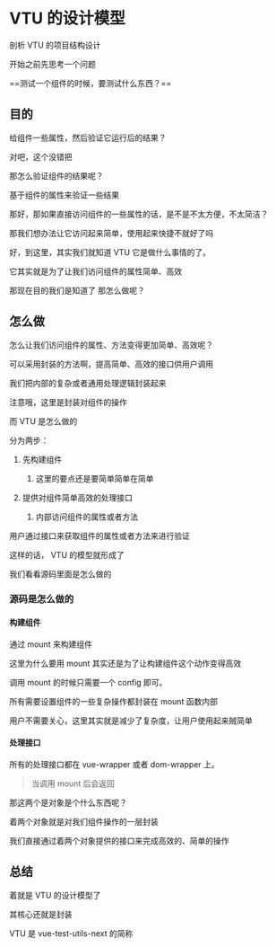 

# VTU 的设计模型

剖析 VTU 的项目结构设计

开始之前先思考一个问题

==测试一个组件的时候，要测试什么东西？==

## 目的

给组件一些属性，然后验证它运行后的结果？

对吧，这个没错把

那怎么验证组件的结果呢？

基于组件的属性来验证一些结果

那好，那如果直接访问组件的一些属性的话，是不是不太方便，不太简洁？

那我们想办法让它访问起来简单，使用起来快捷不就好了吗

好，到这里，其实我们就知道 VTU 它是做什么事情的了。

它其实就是为了让我们访问组件的属性简单、高效

那现在目的我们是知道了 那怎么做呢？

## 怎么做

怎么让我们访问组件的属性、方法变得更加简单、高效呢？

可以采用封装的方法啊，提高简单、高效的接口供用户调用

我们把内部的复杂或者通用处理逻辑封装起来

注意哦，这里是封装对组件的操作

而 VTU 是怎么做的

分为两步：

1. 先构建组件
	1. 这里的要点还是要简单简单在简单

2. 提供对组件简单高效的处理接口
	1. 内部访问组件的属性或者方法


用户通过接口来获取组件的属性或者方法来进行验证

这样的话， VTU 的模型就形成了

我们看看源码里面是怎么做的

### 源码是怎么做的

#### 构建组件

通过 mount 来构建组件

这里为什么要用 mount 其实还是为了让构建组件这个动作变得高效

调用 mount 的时候只需要一个 config 即可。

所有需要设置组件的一些复杂操作都封装在 mount 函数内部

用户不需要关心，这里其实就是减少了复杂度，让用户使用起来贼简单

#### 处理接口

所有的处理接口都在 vue-wrapper 或者 dom-wrapper 上。

> 当调用 mount 后会返回

那这两个是对象是个什么东西呢？

着两个对象就是对我们组件操作的一层封装

我们直接通过着两个对象提供的接口来完成高效的、简单的操作

## 总结

着就是 VTU 的设计模型了

其核心还就是封装

VTU 是 vue-test-utils-next 的简称